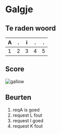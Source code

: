 # Galgje

## Te raden woord

|A|.|i|.|.|
|-|-|-|-|-|
|1|2|3|4|5|

## Score
![gallow](./images/3.png)

## Beurten
1. reqA is goed
2. request L fout
3. request I goed
4. request K fout